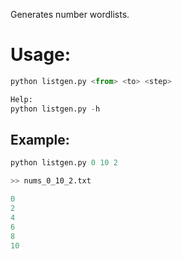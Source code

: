 Generates number wordlists.

Usage:
====
```py
python listgen.py <from> <to> <step>

Help:
python listgen.py -h
```
Example:
----
```py
python listgen.py 0 10 2

>> nums_0_10_2.txt

0
2
4
6
8
10
```
